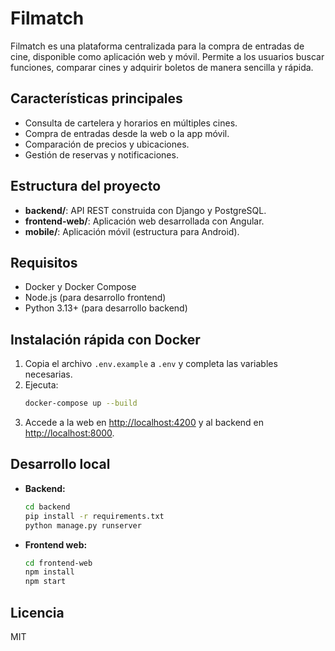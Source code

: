 # Filmatch

Filmatch es una plataforma centralizada para la compra de entradas de cine, disponible como aplicación web y móvil. Permite a los usuarios buscar funciones, comparar cines y adquirir boletos de manera sencilla y rápida.

## Características principales
- Consulta de cartelera y horarios en múltiples cines.
- Compra de entradas desde la web o la app móvil.
- Comparación de precios y ubicaciones.
- Gestión de reservas y notificaciones.

## Estructura del proyecto
- **backend/**: API REST construida con Django y PostgreSQL.
- **frontend-web/**: Aplicación web desarrollada con Angular.
- **mobile/**: Aplicación móvil (estructura para Android).

## Requisitos
- Docker y Docker Compose
- Node.js (para desarrollo frontend)
- Python 3.13+ (para desarrollo backend)

## Instalación rápida con Docker
1. Copia el archivo `.env.example` a `.env` y completa las variables necesarias.
2. Ejecuta:
   ```sh
   docker-compose up --build
   ```
3. Accede a la web en [http://localhost:4200](http://localhost:4200) y al backend en [http://localhost:8000](http://localhost:8000).

## Desarrollo local
- **Backend:**
  ```sh
  cd backend
  pip install -r requirements.txt
  python manage.py runserver
  ```
- **Frontend web:**
  ```sh
  cd frontend-web
  npm install
  npm start
  ```

## Licencia
MIT
